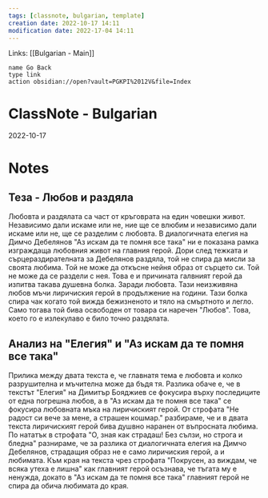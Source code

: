 ```yaml
---
tags: [classnote, bulgarian, template]
creation date: 2022-10-17 14:11
modification date: 2022-17-04 14:11
---
```

Links: [[Bulgarian - Main]]
```button
name Go Back
type link
action obsidian://open?vault=PGKPI%2012V&file=Index
```
# ClassNote - Bulgarian
2022-10-17
# Notes
## Теза - Любов и раздяла
Любовта и раздялата са част от кръговрата на един човешки живот. Независимо дали искаме или не, ние ще се влюбим и независимо дали искаме или не, ще се разделим с любовта. В диалогичната елегия на Димчо Дебелянов "Аз искам да те помня все така" ни е показана рамка изграждаща любовния живот на главния герой. Дори след тежката и сърцераздирателната за Дебелянов раздяла, той не спира да мисли за своята любима. Той не може да откъсне нейня образ от сърцето си. Той не може да се раздели с нея. Това е и причината галвният герой да изпитва такава душевна болка. Заради любовта. Тази неизживяна любов мъчи лиричиския герой в продължение на години. Тази болка спира чак когато той вижда бежизненото и тяло на смъртното и легло. Само тогава той бива освободен от товара си наречен "Любов". Това, което го е излекулаво е било точно раздялата.

## Анализ на "Елегия" и "Аз искам да те помня все така"
Прилика между двата текста е, че главнатя тема е любовта и колко разрушителна и мъчителна може да бъдя тя. Разлика обаче е, че в текстът "Елегия" на Димитър Бояджиев се фокусира върху последиците от една погрешна любов, а в "Аз искам да те помня все така" се фокусира любовната мъка на лиричиският герой. От строфата "Не радост си вече за мене, а страшен кошмар." разбираме, че и в двата текста лиричиският герой бива душвно наранен от въпросната любима. По нататък в строфата "О, зная как страдаш! Без сълзи, но строга и бледна" разнираме, че за разлика от диалогичната елегия на Димчо Дебелянов, страдащия образ не е само лиричиския герой, а и любимата. Към края на текста чрез строфата "Покрусен, аз виждам, че всяка утеха е лишна" как главният герой осъзнава, че тъгата му е ненужда, докато в "Аз искам да те помня все така" главният герой не спира да обича любимата до края.